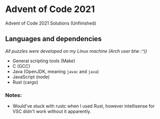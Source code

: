 # Advent of Code 2021
Advent of Code 2021 Solutions (Unfinished)

## Languages and dependencies
*All puzzles were developed on my Linux machine (Arch user btw :^))*

* General scripting tools (Make)
* C (GCC)
* Java (OpenJDK, meaning `javac` and `java`)
* JavaScript (node)
* Rust (cargo)

### Notes:
* Would've stuck with rustc when I used Rust, however intellisense for VSC
didn't work without it apparently.
